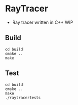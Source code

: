 # RayTracer
- Ray tracer written in C++ WIP

## Build
````
cd build
cmake ..
make
````

## Test
````
cd build
cmake ..
make
./raytracertests
````